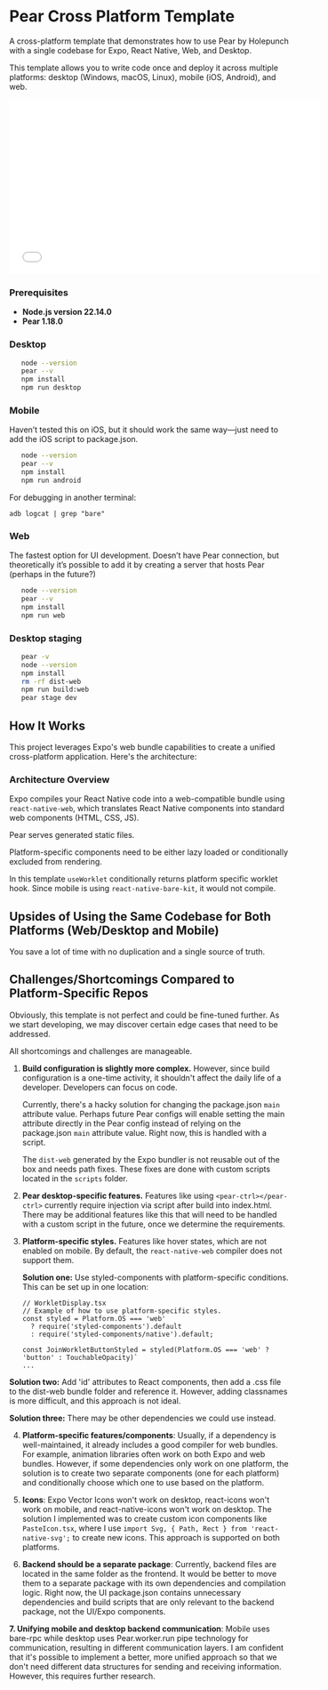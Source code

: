 # Pear Cross Platform Template

A cross-platform template that demonstrates how to use Pear by Holepunch with a single codebase for Expo, React Native, Web, and Desktop.

This template allows you to write code once and deploy it across multiple platforms: desktop (Windows, macOS, Linux), mobile (iOS, Android), and web.


<iframe width="560" height="315" src="./docs/cross-platform-demo.webm" frameborder="0" allowfullscreen></iframe>

### Prerequisites

- **Node.js version 22.14.0** 
- **Pear 1.18.0**

### Desktop

```bash
   node --version
   pear --v
   npm install
   npm run desktop
```

### Mobile

Haven’t tested this on iOS, but it should work the same way—just need to add the iOS script to package.json.

```bash
   node --version
   pear --v
   npm install
   npm run android
```

For debugging in another terminal:

```
adb logcat | grep "bare"
```

### Web

The fastest option for UI development. Doesn’t have Pear connection, but theoretically it’s possible to add it by creating a server that hosts Pear (perhaps in the future?)

```bash
   node --version
   pear --v
   npm install
   npm run web
```

### Desktop staging

```bash
   pear -v
   node --version
   npm install
   rm -rf dist-web
   npm run build:web
   pear stage dev
```

## How It Works

This project leverages Expo's web bundle capabilities to create a unified cross-platform application. Here's the architecture:

### Architecture Overview

Expo compiles your React Native code into a web-compatible bundle using `react-native-web`, which translates React Native components into standard web components (HTML, CSS, JS).

Pear serves generated static files.

Platform-specific components need to be either lazy loaded or conditionally excluded from rendering.

In this template `useWorklet` conditionally returns platform specific worklet hook. Since mobile is using `react-native-bare-kit`, it would not compile.

## Upsides of Using the Same Codebase for Both Platforms (Web/Desktop and Mobile)

You save a lot of time with no duplication and a single source of truth.

## Challenges/Shortcomings Compared to Platform-Specific Repos

Obviously, this template is not perfect and could be fine-tuned further. As we start developing, we may discover certain edge cases that need to be addressed.

All shortcomings and challenges are manageable.

1. **Build configuration is slightly more complex.** However, since build configuration is a one-time activity, it shouldn't affect the daily life of a developer. Developers can focus on code.

   Currently, there's a hacky solution for changing the package.json `main` attribute value. Perhaps future Pear configs will enable setting the main attribute directly in the Pear config instead of relying on the package.json `main` attribute value. Right now, this is handled with a script.

   The `dist-web` generated by the Expo bundler is not reusable out of the box and needs path fixes. These fixes are done with custom scripts located in the `scripts` folder.

2. **Pear desktop-specific features.** Features like using `<pear-ctrl></pear-ctrl>` currently require injection via script after build into index.html. There may be additional features like this that will need to be handled with a custom script in the future, once we determine the requirements.

3. **Platform-specific styles.** Features like hover states, which are not enabled on mobile. By default, the `react-native-web` compiler does not support them.

   **Solution one:** Use styled-components with platform-specific conditions. This can be set up in one location:

   ```tsx
   // WorkletDisplay.tsx
   // Example of how to use platform-specific styles.
   const styled = Platform.OS === 'web' 
     ? require('styled-components').default 
     : require('styled-components/native').default;

   const JoinWorkletButtonStyled = styled(Platform.OS === 'web' ? 'button' : TouchableOpacity)`
   ...
   ```
  **Solution two:** Add 'id' attributes to React components, then add a .css file to the dist-web bundle folder and reference it. However, adding classnames is more difficult, and this approach is not ideal.

  **Solution three:** There may be other dependencies we could use instead.

4. **Platform-specific features/components**: Usually, if a dependency is well-maintained, it already includes a good compiler for web bundles. For example, animation libraries often work on both Expo and web bundles. However, if some dependencies only work on one platform, the solution is to create two separate components (one for each platform) and conditionally choose which one to use based on the platform.

5. **Icons**: Expo Vector Icons won't work on desktop, react-icons won't work on mobile, and react-native-icons won't work on desktop. The solution I implemented was to create custom icon components like `PasteIcon.tsx`, where I use `import Svg, { Path, Rect } from 'react-native-svg';` to create new icons. This approach is supported on both platforms.

6. **Backend should be a separate package**: Currently, backend files are located in the same folder as the frontend. It would be better to move them to a separate package with its own dependencies and compilation logic. Right now, the UI package.json contains unnecessary dependencies and build scripts that are only relevant to the backend package, not the UI/Expo components.

**7. Unifying mobile and desktop backend communication**: Mobile uses bare-rpc while desktop uses Pear.worker.run pipe technology for communication, resulting in different communication layers. I am confident that it's possible to implement a better, more unified approach so that we don't need different data structures for sending and receiving information. However, this requires further research.
